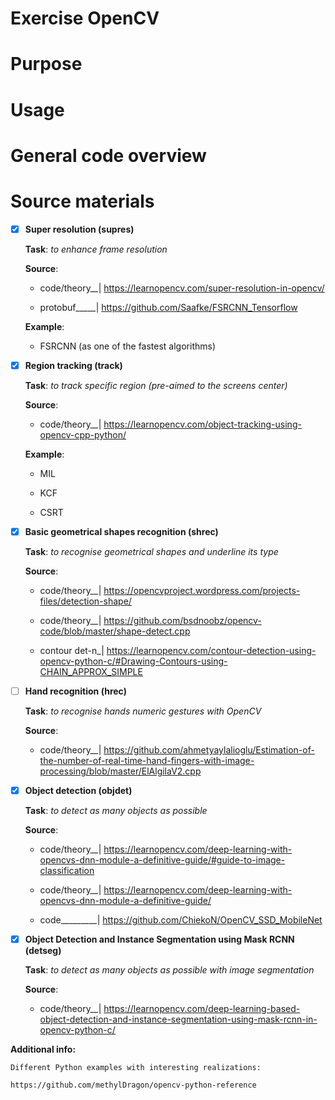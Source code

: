 # Exercise OpenCV

# Purpose

# Usage

# General code overview

# Source materials
- [x] __Super resolution (supres)__

    __Task__: _to enhance frame resolution_

    __Source__:
    
    - code/theory__| https://learnopencv.com/super-resolution-in-opencv/
                    
    - protobuf_____| https://github.com/Saafke/FSRCNN_Tensorflow
    
    __Example__:
    
    - FSRCNN (as one of the fastest algorithms)

- [x] __Region tracking (track)__ 

    __Task__: _to track specific region (pre-aimed to the screens center)_
    
    __Source__:
    
    - code/theory__| https://learnopencv.com/object-tracking-using-opencv-cpp-python/
    
    __Example__:
    
    - MIL
    
    - KCF
    
    - CSRT

- [x] __Basic geometrical shapes recognition (shrec)__ 

    __Task__: _to recognise geometrical shapes and underline its type_
    
    __Source__:
    
    - code/theory__| https://opencvproject.wordpress.com/projects-files/detection-shape/
    
    - code/theory__| https://github.com/bsdnoobz/opencv-code/blob/master/shape-detect.cpp
    
    - contour det-n_| https://learnopencv.com/contour-detection-using-opencv-python-c/#Drawing-Contours-using-CHAIN_APPROX_SIMPLE

- [ ] __Hand recognition (hrec)__

    __Task__: _to recognise hands numeric gestures with OpenCV_
    
    __Source__:
    
    - code/theory__| https://github.com/ahmetyaylalioglu/Estimation-of-the-number-of-real-time-hand-fingers-with-image-processing/blob/master/ElAlgilaV2.cpp
    
- [X] __Object detection (objdet)__

    __Task__: _to detect as many objects as possible_

    __Source__:

    - code/theory__| https://learnopencv.com/deep-learning-with-opencvs-dnn-module-a-definitive-guide/#guide-to-image-classification

    - code/theory__| https://learnopencv.com/deep-learning-with-opencvs-dnn-module-a-definitive-guide/

    - code_________| https://github.com/ChiekoN/OpenCV_SSD_MobileNet

- [X] __Object Detection and Instance Segmentation using Mask RCNN  (detseg)__

    __Task__: _to detect as many objects as possible with image segmentation_

    __Source__:

    - code/theory__| https://learnopencv.com/deep-learning-based-object-detection-and-instance-segmentation-using-mask-rcnn-in-opencv-python-c/

__Additional info:__

    Different Python examples with interesting realizations:

    https://github.com/methylDragon/opencv-python-reference